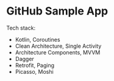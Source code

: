 # GitHub Sample App

Tech stack: 
* Kotlin, Coroutines
* Clean Architecture, Single Activity
* Architecture Components, MVVM
* Dagger
* Retrofit, Paging
* Picasso, Moshi

